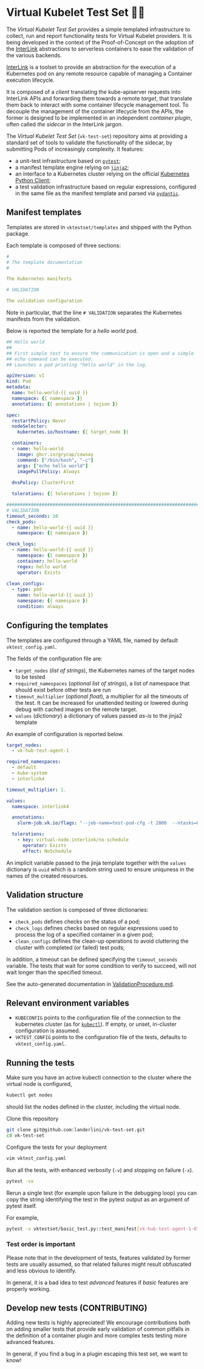 # Virtual Kubelet Test Set 🥚🔨

The *Virtual Kubelet Test Set* provides a simple templated infrastructure
to collect, run and report functionality tests for Virtual Kubelet providers.
It is being developed in the context of the Proof-of-Concept on the adoption
of the [InterLink](https://github.com/interTwin-eu/interLink) abstractions 
to serverless containers to ease the validation of the various backends.

[InterLink](https://github.com/interTwin-eu/interLink) is a toolset to
provide an abstraction for the execution of a Kubernetes pod on any remote 
resource capable of managing a Container execution lifecycle.

It is composed of a *client* translating the kube-apiserver requests into
InterLink APIs and forwarding them towards a remote *target*, that translate
them back to interact with some container lifecycle management tool.
To decouple the management of the container lifecycle from the APIs, the former
is designed to be implemented in an independent *container plugin*, often
called *the sidecar* in the InterLink jargon.

The *Virtual Kubelet Test Set* (`vk-test-set`) repository aims at providing a standard set 
of tools to validate the functionality of the sidecar, by submitting Pods
of increasingly complexity. It features:
 * a unit-test infrastructure based on [`pytest`](https://docs.pytest.org/en/8.2.x/);
 * a manifest template engine relying on [`jinja2`](https://jinja.palletsprojects.com/en/2.10.x/);
 * an interface to a Kubernetes cluster relying on the official 
   [Kubernetes Python Client](https://github.com/kubernetes-client/python);
 * a test validation infrastructure based on regular expressions, configured in the 
   same file as the manifest template and parsed via 
   [`pydantic`](https://docs.pydantic.dev/latest/).

## Manifest templates
Templates are stored in `vktestset/templates` and shipped with the 
Python package. 

Each template is composed of three sections:
```yaml
#
# The template documentation
# 

The Kubernetes manifests

# VALIDATION

The validation configuration

```

Note in particular, that the line `# VALIDATION` separates the Kubernetes
manifests from the validation.

Below is reported the template for a *hello world* pod.

```yaml
## Hello world
##
## First simple test to ensure the communication is open and a simple
## echo command can be executed.
## Launches a pod printing "hello world" in the log.

apiVersion: v1
kind: Pod
metadata:
  name: hello-world-{{ uuid }}
  namespace: {{ namespace }}
  annotations: {{ annotations | tojson }}

spec:
  restartPolicy: Never
  nodeSelector:
    kubernetes.io/hostname: {{ target_node }}

  containers:
  - name: hello-world
    image: ghcr.io/grycap/cowsay 
    command: ["/bin/bash", "-c"]
    args: ["echo hello world"]
    imagePullPolicy: Always
    
  dnsPolicy: ClusterFirst

  tolerations: {{ tolerations | tojson }}

################################################################################
# VALIDATION
timeout_seconds: 10
check_pods: 
  - name: hello-world-{{ uuid }}
    namespace: {{ namespace }}

check_logs: 
  - name: hello-world-{{ uuid }}
    namespace: {{ namespace }}
    container: hello-world
    regex: hello world
    operator: Exists
      
clean_configs:
  - type: pod
    name: hello-world-{{ uuid }}
    namespace: {{ namespace }}
    condition: always

```

## Configuring the templates

The templates are configured through a YAML file, named by 
default `vktest_config.yaml`.

The fields of the configuration file are:
 * `target_nodes` (*list of strings*), the Kubernetes names of the target nodes to be tested
 * `required_namespaces` (*optional list of strings*), a list of namespace that should exist before other tests are run
 * `timeout_multiplier` (*optional float*), a multiplier for all the timeouts of the test. 
   It can be increased for unattended testing or lowered during debug with cached images on the remote target.
 * `values` (*dictionary*) a dictionary of values passed *as-is* to the jinja2 template

An example of configuration is reported below.

```yaml
target_nodes: 
  - vk-hub-test-agent-1

required_namespaces:
  - default
  - kube-system
  - interlink4

timeout_multiplier: 1.

values:
  namespace: interlink4

  annotations: 
    slurm-job.vk.io/flags: "--job-name=test-pod-cfg -t 2800  --ntasks=8 --nodes=1 --mem-per-cpu=2000"

  tolerations:
    - key: virtual-node.interlink/no-schedule
      operator: Exists
      effect: NoSchedule
```

An implicit variable passed to the jinja template together with the `values` dictionary
is `uuid` which is a random string used to ensure uniquness in 
the names of the created resources.

## Validation structure
The validation section is composed of three dictionaries:
 * `check_pods` defines checks on the status of a pod;
 * `check_logs` defines checks based on regular expressions used to process the log
    of a specified container in a given pod;
 * `clean_configs` defines the clean-up operations to avoid cluttering the cluster
   with completed (or failed) test pods;

In addition, a timeout can be defined specifying the `timeout_seconds` variable.
The tests that wait for some condition to verify to succeed, will not wait longer 
than the specified timeout. 

See the auto-generated documentation in [ValidationProcedure.md](./ValidationProcedure.md).

## Relevant environment variables
 * `KUBECONFIG` points to the configuration file of the connection to the kubernetes 
   cluster (as for [`kubectl`](https://kubernetes.io/docs/reference/kubectl/)). If empty,
   or unset, in-cluster configuration is assumed. 
 * `VKTEST_CONFIG` points to the configuration file of the tests, defaults to 
   `vktest_config.yaml`.

## Running the tests

Make sure you have an active kubectl connection to the cluster where the virtual node 
is configured,
```bash
kubectl get nodes
```
should list the nodes defined in the cluster, including the virtual node.

Clone this repository
```bash
git clone git@github.com:landerlini/vk-test-set.git
cd vk-test-set
```

Configure the tests for your deployment
```bash
vim vktest_config.yaml
```

Run all the tests, with enhanced verbosity (`-v`) and stopping on failure (`-x`).
```bash
pytest -vx
```

Rerun a single test (for example upon failure in the debugging loop) you can 
copy the string identifying the test in the pytest output as an argument of pytest
itself.

For example,
```bash
pytest -v vktestset/basic_test.py::test_manifest[vk-hub-test-agent-1-070-rclone-bind.yaml]
```

### Test order is important
Please note that in the development of tests, features validated by former 
tests are usually assumed, so that related failures might result obfuscated and 
less obvious to identify.

In general, it is a bad idea to test *advanced* features if *basic* features are 
properly working.

## Develop new tests (CONTRIBUTING)

Adding new tests is highly appreciated! 
We encourage contributions both on adding smaller tests that provide early validation
of common pitfalls in the definition of a container plugin and more complex 
tests testing more advanced features. 

In general, if you find a bug in a plugin escaping this test set, we want to know!




